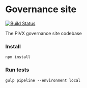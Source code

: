 # Governance site

[![Build Status](https://travis-ci.org/openbaringen/pivx-governance-site.svg?branch=master)](https://travis-ci.org/openbaringen/pivx-governance-site)

The PIVX governance site codebase 

### Install

`npm install`

### Run tests

`gulp pipeline --environment local`
